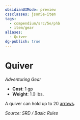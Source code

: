 ```yaml
---
obsidianUIMode: preview
cssclasses: json5e-item
tags:
  - compendium/src/5e/phb
  - item/gear
aliases:
  - Quiver
dg-publish: true
---
```

# Quiver
*Adventuring Gear*  

- **Cost**: 1 gp
- **Weight**: 1.0 lbs.

A quiver can hold up to 20 [arrows](compendium/items/arrow.md).

*Source: SRD / Basic Rules*